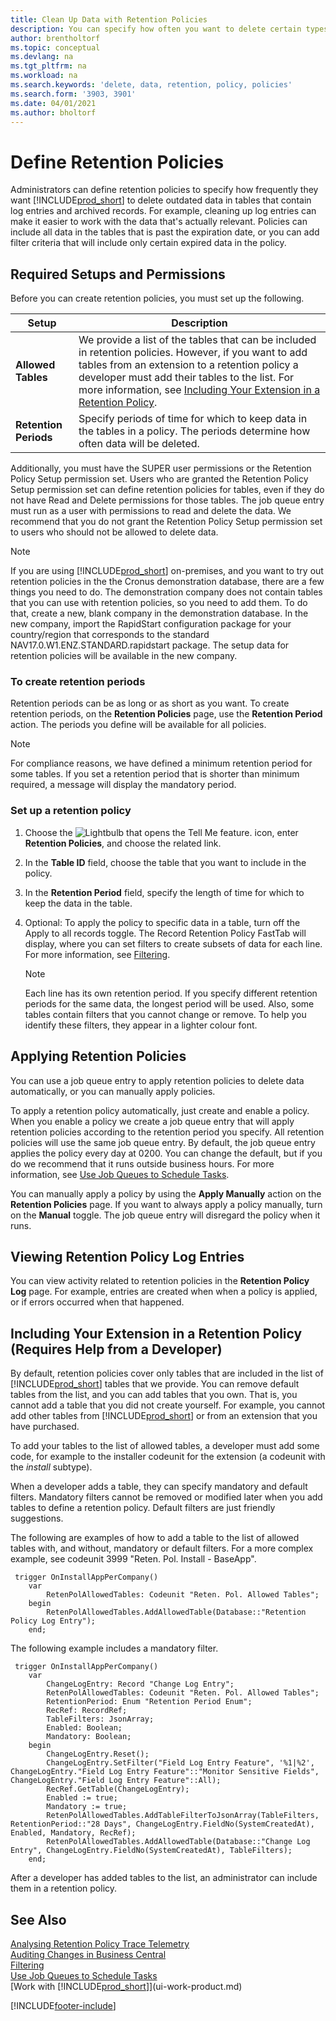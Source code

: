 ```yaml
---
title: Clean Up Data with Retention Policies
description: You can specify how often you want to delete certain types of data.
author: brentholtorf
ms.topic: conceptual
ms.devlang: na
ms.tgt_pltfrm: na
ms.workload: na
ms.search.keywords: 'delete, data, retention, policy, policies'
ms.search.form: '3903, 3901'
ms.date: 04/01/2021
ms.author: bholtorf
---
```

# <a name="define-retention-policies"></a>Define Retention Policies
Administrators can define retention policies to specify how frequently they want [!INCLUDE[prod_short](includes/prod_short.md)] to delete outdated data in tables that contain log entries and archived records. For example, cleaning up log entries can make it easier to work with the data that's actually relevant. Policies can include all data in the tables that is past the expiration date, or you can add filter criteria that will include only certain expired data in the policy. 

## <a name="required-setups-and-permissions"></a>Required Setups and Permissions
Before you can create retention policies, you must set up the following.

|Setup  |Description  |
|---------|---------|
|**Allowed Tables**     |We provide a list of the tables that can be included in retention policies. However, if you want to add tables from an extension to a retention policy a developer must add their tables to the list. For more information, see [Including Your Extension in a Retention Policy](admin-data-retention-policies.md#including-your-extension-in-a-retention-policy-requires-help-from-a-developer).          |
|**Retention Periods**     |Specify periods of time for which to keep data in the tables in a policy. The periods determine how often data will be deleted.         |

Additionally, you must have the SUPER user permissions or the Retention Policy Setup permission set. Users who are granted the Retention Policy Setup permission set can define retention policies for tables, even if they do not have Read and Delete permissions for those tables. The job queue entry must run as a user with permissions to read and delete the data. We recommend that you do not grant the Retention Policy Setup permission set to users who should not be allowed to delete data.

> [!NOTE]
> If you are using [!INCLUDE[prod_short](includes/prod_short.md)] on-premises, and you want to try out retention policies in the the Cronus demonstration database, there are a few things you need to do. The demonstration company does not contain tables that you can use with retention policies, so you need to add them. To do that, create a new, blank company in the demonstration database. In the new company, import the RapidStart configuration package for your country/region that corresponds to the standard NAV17.0.W1.ENZ.STANDARD.rapidstart package. The setup data for retention policies will be available in the new company.

### <a name="to-create-retention-periods"></a>To create retention periods
Retention periods can be as long or as short as you want. To create retention periods, on the **Retention Policies** page, use the **Retention Period** action. The periods you define will be available for all policies.

> [!NOTE]
> For compliance reasons, we have defined a minimum retention period for some tables. If you set a retention period that is shorter than minimum required, a message will display the mandatory period.

### <a name="set-up-a-retention-policy"></a>Set up a retention policy
1. Choose the ![Lightbulb that opens the Tell Me feature.](media/ui-search/search_small.png "Tell me what you want to do") icon, enter **Retention Policies**, and choose the related link.
2. In the **Table ID** field, choose the table that you want to include in the policy.
3. In the **Retention Period** field, specify the length of time for which to keep the data in the table.
4. Optional: To apply the policy to specific data in a table, turn off the Apply to all records toggle. The Record Retention Policy FastTab will display, where you can set filters to create subsets of data for each line. For more information, see [Filtering](ui-enter-criteria-filters.md#filtering).

   > [!NOTE]
   > Each line has its own retention period. If you specify different retention periods for the same data, the longest period will be used. Also, some tables contain filters that you cannot change or remove. To help you identify these filters, they appear in a lighter colour font.

## <a name="applying-retention-policies"></a>Applying Retention Policies
You can use a job queue entry to apply retention policies to delete data automatically, or you can manually apply policies.

To apply a retention policy automatically, just create and enable a policy. When you enable a policy we create a job queue entry that will apply retention policies according to the retention period you specify. All retention policies will use the same job queue entry. By default, the job queue entry applies the policy every day at 0200. You can change the default, but if you do we recommend that it runs outside business hours. For more information, see [Use Job Queues to Schedule Tasks](admin-job-queues-schedule-tasks.md). 

You can manually apply a policy by using the **Apply Manually** action on the **Retention Policies** page. If you want to always apply a policy manually, turn on the **Manual** toggle. The job queue entry will disregard the policy when it runs.

## <a name="viewing-retention-policy-log-entries"></a>Viewing Retention Policy Log Entries
You can view activity related to retention policies in the **Retention Policy Log** page. For example, entries are created when when a policy is applied, or if errors occurred when that happened. 

## <a name="including-your-extension-in-a-retention-policy-requires-help-from-a-developer"></a>Including Your Extension in a Retention Policy (Requires Help from a Developer)
By default, retention policies cover only tables that are included in the list of [!INCLUDE[prod_short](includes/prod_short.md)] tables that we provide. You can remove default tables from the list, and you can add tables that you own. That is, you cannot add a table that you did not create yourself. For example, you cannot add other tables from [!INCLUDE[prod_short](includes/prod_short.md)] or from an extension that you have purchased.

To add your tables to the list of allowed tables, a developer must add some code, for example to the installer codeunit for the extension (a codeunit with the *install* subtype). 

When a developer adds a table, they can specify mandatory and default filters. Mandatory filters cannot be removed or modified later when you add tables to define a retention policy. Default filters are just friendly suggestions.

The following are examples of how to add a table to the list of allowed tables with, and without, mandatory or default filters. For a more complex example, see codeunit 3999 "Reten. Pol. Install - BaseApp". 

```al
 trigger OnInstallAppPerCompany()
    var
        RetenPolAllowedTables: Codeunit "Reten. Pol. Allowed Tables";
    begin
        RetenPolAllowedTables.AddAllowedTable(Database::"Retention Policy Log Entry");
    end;
```

The following example includes a mandatory filter.

```al
 trigger OnInstallAppPerCompany()
    var
        ChangeLogEntry: Record "Change Log Entry";
        RetenPolAllowedTables: Codeunit "Reten. Pol. Allowed Tables";
        RetentionPeriod: Enum "Retention Period Enum";
        RecRef: RecordRef;
        TableFilters: JsonArray;
        Enabled: Boolean;
        Mandatory: Boolean;
    begin
        ChangeLogEntry.Reset();
        ChangeLogEntry.SetFilter("Field Log Entry Feature", '%1|%2', ChangeLogEntry."Field Log Entry Feature"::"Monitor Sensitive Fields", ChangeLogEntry."Field Log Entry Feature"::All);
        RecRef.GetTable(ChangeLogEntry);
        Enabled := true;
        Mandatory := true;
        RetenPolAllowedTables.AddTableFilterToJsonArray(TableFilters, RetentionPeriod::"28 Days", ChangeLogEntry.FieldNo(SystemCreatedAt), Enabled, Mandatory, RecRef);
        RetenPolAllowedTables.AddAllowedTable(Database::"Change Log Entry", ChangeLogEntry.FieldNo(SystemCreatedAt), TableFilters);
    end;
```

After a developer has added tables to the list, an administrator can include them in a retention policy. 

## <a name="see-also"></a>See Also

[Analysing Retention Policy Trace Telemetry](/dynamics365/business-central/dev-itpro/administration/telemetry-retention-policy-trace)  
[Auditing Changes in Business Central](across-log-changes.md)  
[Filtering](ui-enter-criteria-filters.md#filtering)  
[Use Job Queues to Schedule Tasks](admin-job-queues-schedule-tasks.md)  
[Work with [!INCLUDE[prod_short](includes/prod_short.md)]](ui-work-product.md)  

[!INCLUDE[footer-include](includes/footer-banner.md)]
